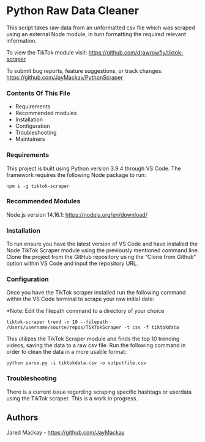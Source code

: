 # Python Raw Data Cleaner

This script takes raw data from an unformatted csv file which was scraped using an external Node module, in turn formatting the required relevant information.

To view the TikTok module visit:
https://github.com/drawrowfly/tiktok-scraper

To submit bug reports, feature suggestions, or track changes:
https://github.com/JayMackay/PythonScraper

### Contents Of This File

* Requirements
* Recommended modules
* Installation
* Configuration
* Troubleshooting
* Maintainers

### Requirements

This project is built using Python version 3.9.4 through VS Code. The framework requires the following Node package to run:

```
npm i -g tiktok-scraper
```

### Recommended Modules

Node.js version 14.16.1:
https://nodejs.org/en/download/ 

### Installation

To run ensure you have the latest version of VS Code and have installed the Node TikTok Scraper module using the previously mentioned command line. Clone the project from the GitHub repository using the “Clone from Github” option within VS Code and input the repository URL.

### Configuration

Once you have the TikTok scraper installed run the following command within the VS Code terminal to scrape your raw initial data:

*Note: Edit the filepath command to a directory of your choice
```
tiktok-scraper trend -n 10 --filepath /Users/username/source/repos/TikTokScraper -t csv -f tiktokdata
```

This utilizes the TikTok Scraper module and finds the top 10 trending videos, saving the data to a raw csv file. Run the following command in order to clean the data in a more usable format:

```
python parse.py -i tiktokdata.csv -o outputfile.csv
```

### Troubleshooting

There is a current issue regarding scraping specific hashtags or userdata using the TikTok scraper. This is a work in progress.

## Authors

Jared Mackay - https://github.com/JayMackay